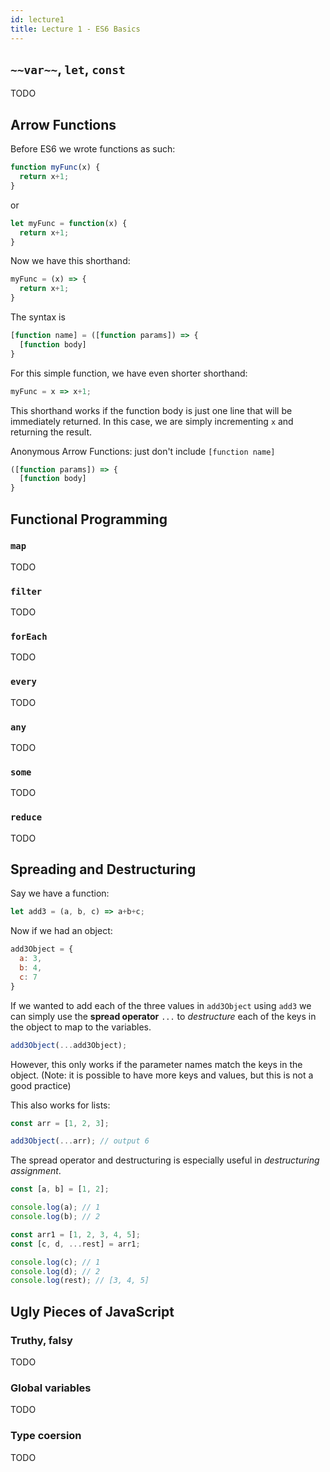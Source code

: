 ```yaml
---
id: lecture1
title: Lecture 1 - ES6 Basics
---
```


## `~~var~~`, `let`, `const`

TODO

## Arrow Functions

Before ES6 we wrote functions as such:

```javascript
function myFunc(x) {
  return x+1;
}
```
or 

```javascript
let myFunc = function(x) {
  return x+1;
}
```

Now we have this shorthand:

```javascript
myFunc = (x) => {
  return x+1;
}
```

The syntax is

```javascript
[function name] = ([function params]) => {
  [function body]
}
```

For this simple function, we have even shorter shorthand:

```javascript
myFunc = x => x+1;
```

This shorthand works if the function body is just one line that will be
immediately returned. In this case, we are simply incrementing `x` and 
returning the result.

Anonymous Arrow Functions: just don't include `[function name]`

```javascript
([function params]) => {
  [function body]
}
```


## Functional Programming

### `map`

TODO

### `filter`

TODO

### `forEach`

TODO

### `every`

TODO

### `any`

TODO

### `some`

TODO

### `reduce`

TODO

## Spreading and Destructuring

Say we have a function:

```javascript
let add3 = (a, b, c) => a+b+c;
```

Now if we had an object: 

```javascript
add3Object = {
  a: 3,
  b: 4,
  c: 7
}
```

If we wanted to add each of the three values in `add3Object` using `add3`
we can simply use the **spread operator** `...` to *destructure* each of the 
keys in the object to map to the variables.

```javascript
add3Object(...add3Object);
```

However, this only works if the parameter names match the keys in the object. 
(Note: it is possible to have more keys and values, but this is not a good 
practice)

This also works for lists:

```javascript
const arr = [1, 2, 3];

add3Object(...arr); // output 6
```

The spread operator and destructuring is especially useful in 
*destructuring assignment*.

```javascript
const [a, b] = [1, 2];

console.log(a); // 1
console.log(b); // 2

const arr1 = [1, 2, 3, 4, 5];
const [c, d, ...rest] = arr1;

console.log(c); // 1
console.log(d); // 2
console.log(rest); // [3, 4, 5]
```


## Ugly Pieces of JavaScript

### Truthy, falsy

TODO

### Global variables

TODO

### Type coersion

TODO
